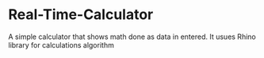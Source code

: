 # Real-Time-Calculator
A simple calculator that shows math done as data in entered. 
It usues Rhino library for calculations algorithm
